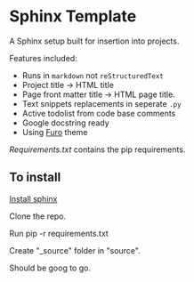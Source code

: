 # Sphinx Template

A Sphinx setup built for insertion into projects.

Features included:

- Runs in `markdown` not `reStructuredText`
- Project title -> HTML title
- Page front matter title -> HTML page title.
- Text snippets replacements in seperate `.py`
- Active todolist from code base comments
- Google docstring ready
- Using [Furo](https://pradyunsg.me/furo) theme

*Requirements.txt* contains the pip requirements.

## To install

[Install sphinx](https://www.sphinx-doc.org/en/master/usage/installation.html)

Clone the repo.

Run pip -r requirements.txt

Create "_source" folder in "source".

Should be goog to go. 
